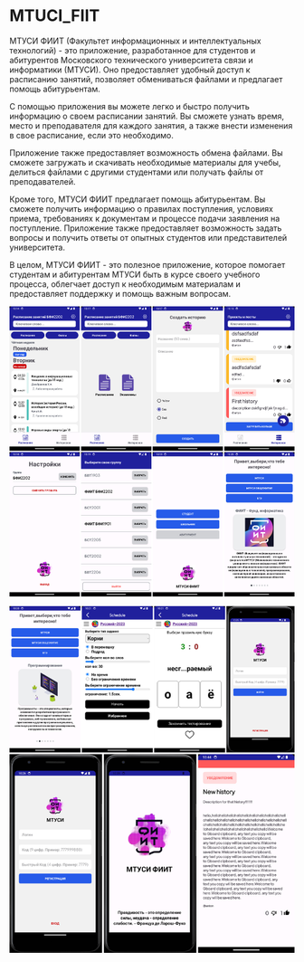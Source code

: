 # MTUCI_FIIT
МТУСИ ФИИТ (Факультет информационных и интеллектуальных технологий) - это приложение, разработанное для студентов и абитурентов Московского технического университета связи и информатики (МТУСИ). Оно предоставляет удобный доступ к расписанию занятий, позволяет обмениваться файлами и предлагает помощь абитурьентам.

С помощью приложения вы можете легко и быстро получить информацию о своем расписании занятий. Вы сможете узнать время, место и преподавателя для каждого занятия, а также внести изменения в свое расписание, если это необходимо.

Приложение также предоставляет возможность обмена файлами. Вы сможете загружать и скачивать необходимые материалы для учебы, делиться файлами с другими студентами или получать файлы от преподавателей.

Кроме того, МТУСИ ФИИТ предлагает помощь абитурьентам. Вы сможете получить информацию о правилах поступления, условиях приема, требованиях к документам и процессе подачи заявления на поступление. Приложение также предоставляет возможность задать вопросы и получить ответы от опытных студентов или представителей университета.

В целом, МТУСИ ФИИТ - это полезное приложение, которое помогает студентам и абитурентам МТУСИ быть в курсе своего учебного процесса, облегчает доступ к необходимым материалам и предоставляет поддержку и помощь важным вопросам.

![img](/screens/screen_main_1.jpg)

![img](/screens/screen_main_2.jpg)
